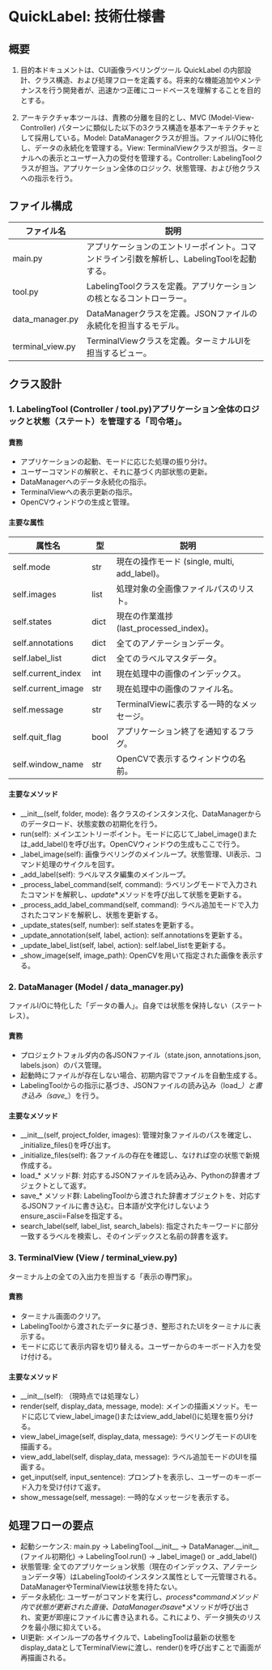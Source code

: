 # QuickLabel: 技術仕様書
## 概要  
1. 目的本ドキュメントは、CUI画像ラベリングツール QuickLabel の内部設計、クラス構造、および処理フローを定義する。将来的な機能追加やメンテナンスを行う開発者が、迅速かつ正確にコードベースを理解することを目的とする。

2. アーキテクチャ本ツールは、責務の分離を目的とし、MVC (Model-View-Controller) パターンに類似した以下の3クラス構造を基本アーキテクチャとして採用している。Model: DataManagerクラスが担当。ファイルI/Oに特化し、データの永続化を管理する。View: TerminalViewクラスが担当。ターミナルへの表示とユーザー入力の受付を管理する。Controller: LabelingToolクラスが担当。アプリケーション全体のロジック、状態管理、および他クラスへの指示を行う。

## ファイル構成
| ファイル名 | 説明 |
| --- | --- |
| main.py | アプリケーションのエントリーポイント。コマンドライン引数を解析し、LabelingToolを起動する。 |
| tool.py | LabelingToolクラスを定義。アプリケーションの核となるコントローラー。 | 
| data_manager.py | DataManagerクラスを定義。JSONファイルの永続化を担当するモデル。 |
| terminal_view.py | TerminalViewクラスを定義。ターミナルUIを担当するビュー。 |

## クラス設計
### 1. LabelingTool (Controller / tool.py)アプリケーション全体のロジックと状態（ステート）を管理する「司令塔」。  
#### 責務
- アプリケーションの起動、モードに応じた処理の振り分け。
- ユーザーコマンドの解釈と、それに基づく内部状態の更新。
- DataManagerへのデータ永続化の指示。
- TerminalViewへの表示更新の指示。
- OpenCVウィンドウの生成と管理。

#### 主要な属性
| 属性名 | 型 | 説明 |
| --- | --- | --- |
| self.mode | str | 現在の操作モード (single, multi, add_label)。|
| self.images | list | 処理対象の全画像ファイルパスのリスト。 |
| self.states | dict | 現在の作業進捗 (last_processed_index)。 |
| self.annotations | dict | 全てのアノテーションデータ。 |
| self.label_list | dict | 全てのラベルマスタデータ。 |
| self.current_index | int | 現在処理中の画像のインデックス。 |
| self.current_image | str | 現在処理中の画像のファイル名。 |
| self.message | str | TerminalViewに表示する一時的なメッセージ。|
| self.quit_flag | bool | アプリケーション終了を通知するフラグ。 |
| self.window_name | str | OpenCVで表示するウィンドウの名前。 |

#### 主要なメソッド
- \_\_init__(self, folder, mode): 各クラスのインスタンス化、DataManagerからのデータロード、状態変数の初期化を行う。
- run(self): メインエントリーポイント。モードに応じて_label_image()または_add_label()を呼び出す。OpenCVウィンドウの生成もここで行う。
- _label_image(self): 画像ラベリングのメインループ。状態管理、UI表示、コマンド処理のサイクルを回す。
- _add_label(self): ラベルマスタ編集のメインループ。
- _process_label_command(self, command): ラベリングモードで入力されたコマンドを解釈し、_update_*メソッドを呼び出して状態を更新する。
- _process_add_label_command(self, command): ラベル追加モードで入力されたコマンドを解釈し、状態を更新する。
- _update_states(self, number): self.statesを更新する。
- _update_annotation(self, label, action): self.annotationsを更新する。
- _update_label_list(self, label, action): self.label_listを更新する。
- _show_image(self, image_path): OpenCVを用いて指定された画像を表示する。

### 2. DataManager (Model / data_manager.py)
ファイルI/Oに特化した「データの番人」。自身では状態を保持しない（ステートレス）。
#### 責務
- プロジェクトフォルダ内の各JSONファイル（state.json, annotations.json, labels.json）のパス管理。
- 起動時にファイルが存在しない場合、初期内容でファイルを自動生成する。
- LabelingToolからの指示に基づき、JSONファイルの読み込み（load_*）と書き込み（save_*）を行う。

#### 主要なメソッド
- \_\_init__(self, project_folder, images): 管理対象ファイルのパスを確定し、_initialize_files()を呼び出す。
- _initialize_files(self): 各ファイルの存在を確認し、なければ空の状態で新規作成する。
- load_* メソッド群: 対応するJSONファイルを読み込み、Pythonの辞書オブジェクトとして返す。
- save_* メソッド群: LabelingToolから渡された辞書オブジェクトを、対応するJSONファイルに書き込む。日本語が文字化けしないようensure_ascii=Falseを指定する。
- search_label(self, label_list, search_labels): 指定されたキーワードに部分一致するラベルを検索し、そのインデックスと名前の辞書を返す。

### 3. TerminalView (View / terminal_view.py)
ターミナル上の全ての入出力を担当する「表示の専門家」。
#### 責務
- ターミナル画面のクリア。
- LabelingToolから渡されたデータに基づき、整形されたUIをターミナルに表示する。
- モードに応じて表示内容を切り替える。ユーザーからのキーボード入力を受け付ける。

#### 主要なメソッド
- \_\_init__(self): （現時点では処理なし）
- render(self, display_data, message, mode): メインの描画メソッド。モードに応じてview_label_image()またはview_add_label()に処理を振り分ける。
- view_label_image(self, display_data, message): ラベリングモードのUIを描画する。
- view_add_label(self, display_data, message): ラベル追加モードのUIを描画する。
- get_input(self, input_sentence): プロンプトを表示し、ユーザーのキーボード入力を受け付けて返す。
- show_message(self, message): 一時的なメッセージを表示する。

## 処理フローの要点
- 起動シーケンス: main.py -> LabelingTool.\_\_init__ -> DataManager.\_\_init__ (ファイル初期化) -> LabelingTool.run() -> _label_image() or _add_label()
- 状態管理: 全てのアプリケーション状態（現在のインデックス、アノテーションデータ等）はLabelingToolのインスタンス属性として一元管理される。DataManagerやTerminalViewは状態を持たない。
- データ永続化: ユーザーがコマンドを実行し、_process_*_commandメソッド内で状態が更新された直後、DataManagerのsave_*メソッドが呼び出され、変更が即座にファイルに書き込まれる。これにより、データ損失のリスクを最小限に抑えている。
- UI更新: メインループの各サイクルで、LabelingToolは最新の状態をdisplay_dataとしてTerminalViewに渡し、render()を呼び出すことで画面が再描画される。